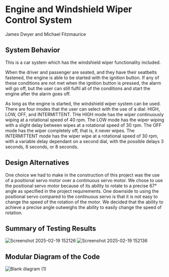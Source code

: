 # Engine and Windshield Wiper Control System
James Dwyer and Michael Fitzmaurice

## System Behavior
This is a car system which has the windshield wiper functionality included.  

When the driver and passenger are seated, and they have their seatbelts fastened, the engine is able to be started with the ignition button. If any of these conditions are not met when the ignition button is pressed, the alarm will go off, but the user can still fulfil all of the conditions and start the engine after the alarm goes off.  

As long as the engine is started, the windshield wiper system can be used. There are four modes that the user can select with the use of a dial: HIGH, LOW, OFF, and INTERMITTENT. THe HIGH mode has the wiper continuously wiping at a rotational speed of 40 rpm. The LOW mode has the wiper wiping with a slight delay between wipes at a rotational speed of 30 rpm. The OFF mode has the wiper completely off, that is, it never wipes. The INTERMITTENT mode has the wiper wipe at a rotational speed of 30 rpm, with a variable delay dependant on a second dial, with the possible delays 3 seconds, 6 seconds, or 8 seconds.

## Design Alternatives
One choice we had to make in the construction of this project was the use of a positional servo motor over a continuous servo motor. We chose to use the positional servo motor because of its ability to rotate to a precise 67° angle as specified in the project requirements. One downside to using the positional servo compared to the continuous servo is that it is not easy to change the speed of the rotation of the motor. We decided that the ability to achieve a precise angle outweighs the ability to easily change the speed of rotation.

## Summary of Testing Results
![Screenshot 2025-02-19 152126](https://github.com/user-attachments/assets/e9e0a52d-5de4-41a6-8b15-6963e475210f)
![Screenshot 2025-02-19 152136](https://github.com/user-attachments/assets/855dc5ea-4df4-444e-902d-115af89e8b3e)

## Modular Diagram of the Code
![Blank diagram (1)](https://github.com/user-attachments/assets/69c243e4-1b90-4d63-b989-ea2e3d67886c)
